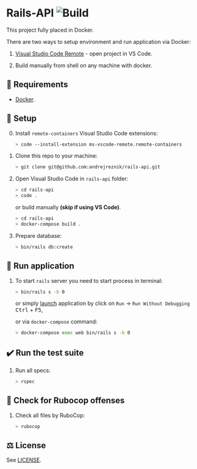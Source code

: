 # Rails-API ![Build](https://github.com/andrejreznik/rails-api/workflows/Continuous%20integration/badge.svg)

This project fully placed in Docker.

There are two ways to setup environment and run application via Docker:

1. [Visual Studio Code Remote](https://code.visualstudio.com/docs/remote/containers) - open project in VS Code.

1. Build manually from shell on any machine with docker.

## 📌 Requirements

- [Docker](https://www.docker.com/).

## 🔧 Setup

0. Install `remote-containers` Visual Studio Code extensions:

    ```bash
    > code --install-extension ms-vscode-remote.remote-containers
    ```

1. Clone this repo to your machine:

    ```bash
    > git clone git@github.com:andrejreznik/rails-api.git
    ```

2. Open Visual Studio Code in `rails-api` folder:

    ```bash
    > cd rails-api
    > code .
    ```

    or build manually **(skip if using VS Code)**.

    ```bash
    > cd rails-api
    > docker-compose build .
    ```

3. Prepare database:

    ```bash
    > bin/rails db:create
    ```

## 🚀 Run application

1. To start `rails` server you need to start process in terminal:

    ```bash
    > bin/rails s -b 0
    ```

    or simply [launch](.vscode/launch.json) application by click on `Run` -> `Run Without Debugging` <kbd>Ctrl</kbd> + <kbd>F5</kbd>,

    or via `docker-compose` command:
    ```bash
    > docker-compose exec web bin/rails s -b 0
    ```

## ✔️ Run the test suite

1. Run all specs:

    ```bash
    > rspec
    ```

## 🤖 Check for Rubocop offenses

1. Check all files by RuboCop:

    ```bash
    > rubocop
    ```


## ⚖️ License

See [LICENSE](LICENSE).
